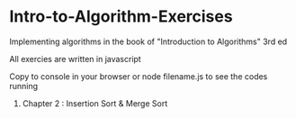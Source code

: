 # Intro-to-Algorithm-Exercises
Implementing algorithms in the book of "Introduction to Algorithms" 3rd ed

All exercies are written in javascript

Copy to console in your browser or node filename.js to see the codes running

1. Chapter 2 : Insertion Sort & Merge Sort
